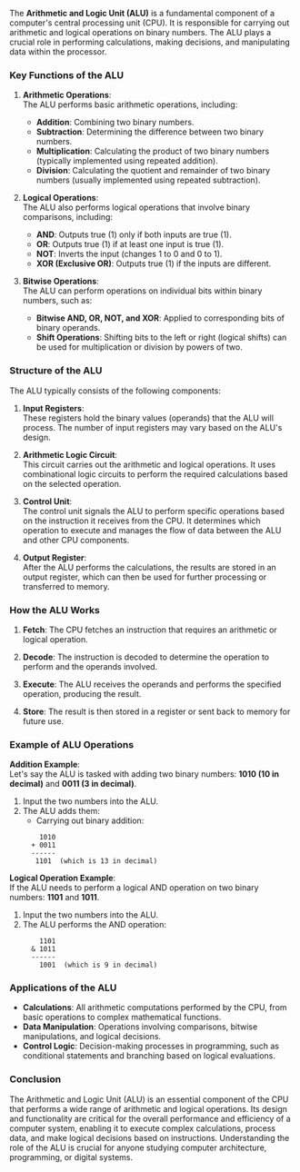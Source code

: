The **Arithmetic and Logic Unit (ALU)** is a fundamental component of a computer's central processing unit (CPU). It is responsible for carrying out arithmetic and logical operations on binary numbers. The ALU plays a crucial role in performing calculations, making decisions, and manipulating data within the processor.

### Key Functions of the ALU

1. **Arithmetic Operations**:  
   The ALU performs basic arithmetic operations, including:
   - **Addition**: Combining two binary numbers.
   - **Subtraction**: Determining the difference between two binary numbers.
   - **Multiplication**: Calculating the product of two binary numbers (typically implemented using repeated addition).
   - **Division**: Calculating the quotient and remainder of two binary numbers (usually implemented using repeated subtraction).

2. **Logical Operations**:  
   The ALU also performs logical operations that involve binary comparisons, including:
   - **AND**: Outputs true (1) only if both inputs are true (1).
   - **OR**: Outputs true (1) if at least one input is true (1).
   - **NOT**: Inverts the input (changes 1 to 0 and 0 to 1).
   - **XOR (Exclusive OR)**: Outputs true (1) if the inputs are different.

3. **Bitwise Operations**:  
   The ALU can perform operations on individual bits within binary numbers, such as:
   - **Bitwise AND, OR, NOT, and XOR**: Applied to corresponding bits of binary operands.
   - **Shift Operations**: Shifting bits to the left or right (logical shifts) can be used for multiplication or division by powers of two.

### Structure of the ALU

The ALU typically consists of the following components:

1. **Input Registers**:  
   These registers hold the binary values (operands) that the ALU will process. The number of input registers may vary based on the ALU's design.

2. **Arithmetic Logic Circuit**:  
   This circuit carries out the arithmetic and logical operations. It uses combinational logic circuits to perform the required calculations based on the selected operation.

3. **Control Unit**:  
   The control unit signals the ALU to perform specific operations based on the instruction it receives from the CPU. It determines which operation to execute and manages the flow of data between the ALU and other CPU components.

4. **Output Register**:  
   After the ALU performs the calculations, the results are stored in an output register, which can then be used for further processing or transferred to memory.

### How the ALU Works

1. **Fetch**: The CPU fetches an instruction that requires an arithmetic or logical operation.

2. **Decode**: The instruction is decoded to determine the operation to perform and the operands involved.

3. **Execute**: The ALU receives the operands and performs the specified operation, producing the result.

4. **Store**: The result is then stored in a register or sent back to memory for future use.

### Example of ALU Operations

**Addition Example**:  
Let's say the ALU is tasked with adding two binary numbers: **1010 (10 in decimal)** and **0011 (3 in decimal)**.

1. Input the two numbers into the ALU.
2. The ALU adds them:
   - Carrying out binary addition:
   ```
       1010
     + 0011
     ------
      1101  (which is 13 in decimal)
   ```

**Logical Operation Example**:  
If the ALU needs to perform a logical AND operation on two binary numbers: **1101** and **1011**.

1. Input the two numbers into the ALU.
2. The ALU performs the AND operation:
   ```
       1101
     & 1011
     ------
       1001  (which is 9 in decimal)
   ```

### Applications of the ALU

- **Calculations**: All arithmetic computations performed by the CPU, from basic operations to complex mathematical functions.
- **Data Manipulation**: Operations involving comparisons, bitwise manipulations, and logical decisions.
- **Control Logic**: Decision-making processes in programming, such as conditional statements and branching based on logical evaluations.

### Conclusion

The Arithmetic and Logic Unit (ALU) is an essential component of the CPU that performs a wide range of arithmetic and logical operations. Its design and functionality are critical for the overall performance and efficiency of a computer system, enabling it to execute complex calculations, process data, and make logical decisions based on instructions. Understanding the role of the ALU is crucial for anyone studying computer architecture, programming, or digital systems.
